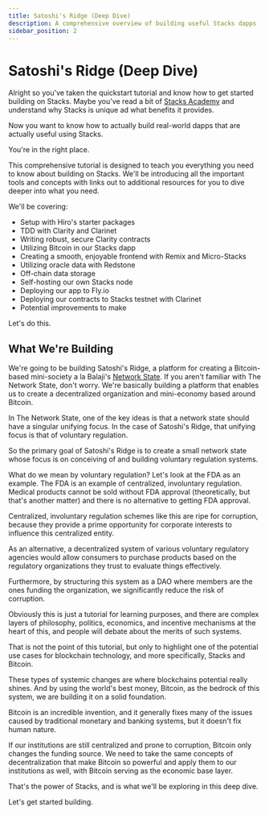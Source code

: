 ```yaml
---
title: Satoshi's Ridge (Deep Dive)
description: A comprehensive overview of building useful Stacks dapps
sidebar_position: 2
---
```

# Satoshi's Ridge (Deep Dive)
Alright so you've taken the quickstart tutorial and know how to get started building on Stacks. Maybe you've read a bit of [Stacks Academy](../stacks-academy/) and understand why Stacks is unique ad what benefits it provides.

Now you want to know how to actually build real-world dapps that are actually useful using Stacks.

You're in the right place.

This comprehensive tutorial is designed to teach you everything you need to know about building on Stacks. We'll be introducing all the important tools and concepts with links out to additional resources for you to dive deeper into what you need.

We'll be covering:

* Setup with Hiro's starter packages
* TDD with Clarity and Clarinet
* Writing robust, secure Clarity contracts
* Utilizing Bitcoin in our Stacks dapp
* Creating a smooth, enjoyable frontend with Remix and Micro-Stacks
* Utilizing oracle data with Redstone
* Off-chain data storage
* Self-hosting our own Stacks node
* Deploying our app to Fly.io
* Deploying our contracts to Stacks testnet with Clarinet
* Potential improvements to make

Let's do this.

## What We're Building
We're going to be building Satoshi's Ridge, a  platform for creating a Bitcoin-based mini-society a la Balaji's [Network State](https://thenetworkstate.com/). If you aren't familiar with The Network State, don't worry. We're basically building a platform that enables us to create a decentralized organization and mini-economy based around Bitcoin.

In The Network State, one of the key ideas is that a network state should have a singular unifying focus. In the case of Satoshi's Ridge, that unifying focus is that of voluntary regulation.

So the primary goal of Satoshi's Ridge is to create a small network state whose focus is on conceiving of and building voluntary regulation systems.

What do we mean by voluntary regulation? Let's look at the FDA as an example. The FDA is an example of centralized, involuntary regulation. Medical products cannot be sold without FDA approval (theoretically, but that's another matter) and there is no alternative to getting FDA approval.

Centralized, involuntary regulation schemes like this are ripe for corruption, because they provide a prime opportunity for corporate interests to influence this centralized entity.

As an alternative, a decentralized system of various voluntary regulatory agencies would allow consumers to purchase products based on the regulatory organizations they trust to evaluate things effectively.

Furthermore, by structuring this system as a DAO where members are the ones funding the organization, we significantly reduce the risk of corruption.

Obviously this is just a tutorial for learning purposes, and there are complex layers of philosophy, politics, economics, and incentive mechanisms at the heart of this, and people will debate about the merits of such systems.

That is not the point of this tutorial, but only to highlight one of the potential use cases for blockchain technology, and more specifically, Stacks and Bitcoin.

These types of systemic changes are where blockchains potential really shines. And by using the world's best money, Bitcoin, as the bedrock of this system, we are building it on a solid foundation.

Bitcoin is an incredible invention, and it generally fixes many of the issues caused by traditional monetary and banking systems, but it doesn't fix human nature.

If our institutions are still centralized and prone to corruption, Bitcoin only changes the funding source. We need to take the same concepts of decentralization that make Bitcoin so powerful and apply them to our institutions as well, with Bitcoin serving as the economic base layer.

That's the power of Stacks, and is what we'll be exploring in this deep dive.

Let's get started building.
